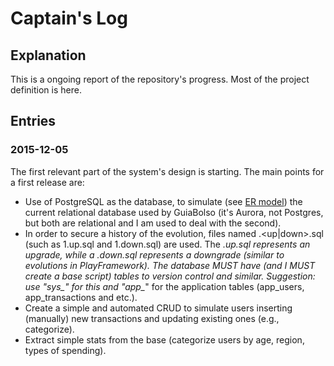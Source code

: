 # Captain's Log


## Explanation

This is a ongoing report of the repository's progress. Most of the project definition is here.


## Entries

### 2015-12-05

The first relevant part of the system's design is starting. The main points for a first release are:

- Use of PostgreSQL as the database, to simulate (see [ER model](databases/postgresql/diagrams/1.png)) the current relational database used by GuiaBolso (it's Aurora, not Postgres, but both are relational and I am used to deal with the second).
- In order to secure a history of the evolution, files named <number>.<up|down>.sql (such as 1.up.sql and 1.down.sql) are used. The *.up.sql represents an upgrade, while a *.down.sql represents a downgrade (similar to evolutions in PlayFramework). The database MUST have (and I MUST create a base script) tables to version control and similar. Suggestion: use "sys_*" for this and "app_*" for the application tables (app_users, app_transactions and etc.).
- Create a simple and automated CRUD to simulate users inserting (manually) new transactions and updating existing ones (e.g., categorize).
- Extract simple stats from the base (categorize users by age, region, types of spending).